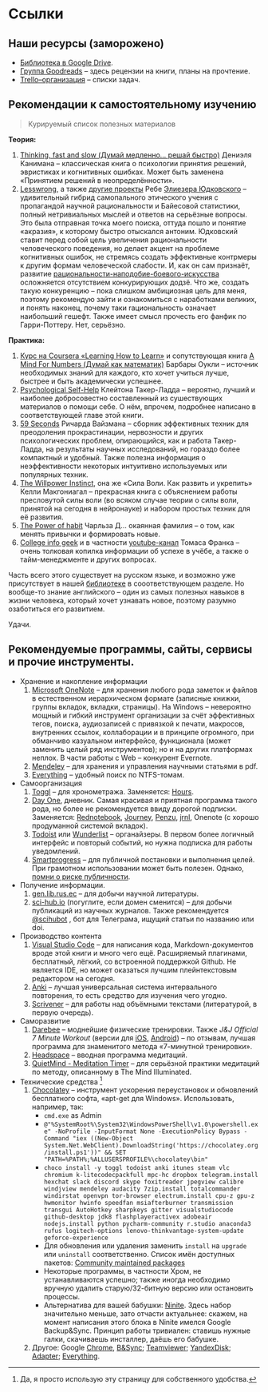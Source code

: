 # Ссылки

## Наши ресурсы (заморожено)

- [Библиотека в Google Drive](https://drive.google.com/folderview?id=0Bzg3Zq8YS-RNUUN5OC15NHZQTkE&usp=sharing).
- [Группа Goodreads](https://www.goodreads.com/group/show/171682-selfed) – здесь рецензии на книги, планы на прочтение.
- [Trello–организация](https://trello.com/selfed) – списки задач.

## Рекомендации к самостоятельному изучению

> Курируемый список полезных материалов


**Теория:**  

1. [Thinking, fast and slow (Думай медленно... решай быстро)](http://www.amazon.com/Thinking-Fast-Slow-Daniel-Kahneman/dp/0374533555) Дениэля Канимана – классическая книга о психологии принятия решений, эвристиках и когнитивных ошибках. Может быть заменена «Принятием решений в неопределённости». 
2. [Lesswrong](Lesswrong.com), а также [другие проекты](http://www.overcomingbias.com) Ребе [Элиезера Юдковского](http://www.yudkowsky.net) – удивительный гибрид самопального этического учения с пропагандой научной рациональности и Байесовой статистики, полный нетривиальных мыслей и ответов на серьёзные вопросы. Это была отправная точка моего поиска, оттуда пошло и понятие «акразия», к которому быстро отыскался антоним. Юдковский ставит перед собой цель увеличения рациональности человеческого поведения, но делает акцент на проблеме когнитивных ошибок, не стремясь создать эффективные контрмеры к другим формам человеческой слабости. И, как он сам признаёт, развитие [рациональности-наподобие-боевого-искусства](http://lesswrong.com/lw/gn/the_martial_art_of_rationality/) осложняется отсутствием конкурирующих додзё. Что же, создать такую конкуренцию – пока слишком амбициозная цель для меня, поэтому рекомендую зайти и ознакомиться с наработками великих, и понять наконец, почему таки rациональность означает наибольший гешефт. 
Также имеет смысл прочесть его фанфик по Гарри-Поттеру.  Нет, серьёзно. 

**Практика:** 

1. [Курс на Coursera «Learning How to Learn»](https://www.coursera.org/learn/learning-how-to-learn) и сопутствующая книга [A Mind For Numbers (Думай как математик)](http://www.amazon.com/Mind-For-Numbers-Science-Flunked-ebook/dp/B00G3L19ZU) Барбары Оукли – источник необходимых знаний для каждого, кто хочет учиться лучше, быстрее и быть академически успешнее. 
2. [Psychological Self-Help](http://www.psychologicalselfhelp.org) Клейтона Такер-Ладда –  вероятно, лучший и наиболее добросовестно составленный из сушествующих материалов о помощи себе. О нём, впрочем, подробнее написано в соответствующей главе этой книги.
3. [59 Seconds](http://www.amazon.co.uk/59-Seconds-Think-little-change/dp/0330511602) Ричарда Вайзмана – сборник эффективных техник для преодоления прокрастинации, нервозности и других психологических проблем, опирающийся, как и работа Такер-Ладда, на результаты научных исследований, но гораздо более компактный и удобный. Также полезна информация о неэффективности некоторых интуитивно используемых или популярных техник.
4. [The Willpower Instinct](http://www.amazon.com/The-Willpower-Instinct-Self-Control-Matters/dp/1583335080), она же «Сила Воли. Как развить и укрепить» Келли Макгониагал – прекрасная книга с объяснением работы пресловутой силы воли (во всяком случае теории о силы воли, принятой на сегодня в нейронауке) и набором простых техник для её развития.
5. [The Power of habit](http://charlesduhigg.com/the-power-of-habit/) Чарльза Д... окаянная фамилия – о том, как менять привычки и формировать новые.
6. [Сollege info geek](http://collegeinfogeek.com) и в частности [youtube-канал](https://www.youtube.com/user/electrickeye91) Томаса Франка – очень толковая копилка информации об успехе в учёбе, а также о тайм-менеджменте и других вопросах. 


Часть всего этого существует на русском языке, и возможно уже присутствует в нашей [библиотеке](https://drive.google.com/folderview?id=0Bzg3Zq8YS-RNUUN5OC15NHZQTkE&usp=sharing) в сооответствующем разделе. Но вообще-то знание английского – один из самых полезных навыков в жизни человека, который хочет узнавать новое, поэтому разумно озаботиться его развитием. 

Удачи.

## Рекомендуемые программы, сайты, сервисы и прочие инструменты. 

- Хранение и накопление информации
  1. [Microsoft OneNote](https://www.onenote.com/) – для хранения любого рода заметок и файлов в естественном иерархическом формате (записные книжки, группы вкладок, вкладки, страницы). На Windows – невероятно мощный и гибкий инструмент организации за счёт эффективных тегов, поиска, аудиозаписей с привязкой к печати, макросов, внутренних ссылок, коллаборации и в принципе огромного, при обманчиво казуальном интерфейсе, функционала (может заменить целый ряд инструментов); но и на других платформах неплох. В части работы с Web – конкурент Evernote. 
  2. [Mendeley](https://www.mendeley.com/newsfeed/) – для хранения и управления научными статьями в pdf. 
  3. [Everything](https://www.voidtools.com/ru-ru/) – удобный поиск по NTFS-томам.  
- Самоорганизация
  1. [Toggl](https://toggl.com/) – для хронометража. Заменяется: [Hours](https://www.hourstimetracking.com/).
  2. [Day One](http://dayoneapp.com/), дневник. Самая красивая и приятная программа такого рода, но более не рекомендуется ввиду дорогой подписки. Заменяется: [Rednotebook](http://rednotebook.sourceforge.net/), [Journey](https://2appstudio.com/journey/), [Penzu](https://penzu.com/), [jrnl](http://jrnl.sh/), Onenote (c хорошо продуманной системой вкладок).
  3. [Todoist](https://en.todoist.com/app?lang=en) или [Wunderlist](https://www.wunderlist.com/ru/) – органайзеры. В первом более логичный интерфейс и повторый событий, но нужна подписка для работы уведомлений.
  4. [Smartprogress](https://smartprogress.do) – для публичной постановки и выполнения целей. При грамотном использовании может быть полезен. Однако, [помни о риске публичности](https://www.ted.com/talks/derek_sivers_keep_your_goals_to_yourself?language=ru).
- Получение информации.
  1. [gen.lib.rus.ec](http://93.174.95.27/) – для добычи научной литературы. 
  2. [sci-hub.io](http://sci-hub.io/) (погуглите, если домен сменится) – для добычи публикаций из научных журналов. Также рекомендуется [@scihubot](telegram.me/scihubot) , бот для Телеграма, ищущий статьи по названию или doi.
- Производство контента
  1. [Visual Studio Code](https://code.visualstudio.com/) – для написания кода, Markdown-документов вроде этой книги и много чего ещё. Расширяемый плагинами, бесплатный, лёгкий, со встроенной поддержкой Github. Не является IDE, но может оказаться лучшим плейнтекстовым редактором на сегодня.
  2. [Anki](https://www.ankiapp.com/) – лучшая универсальная система интервального повторения, то есть средство для изучения чего угодно. 
  3. [Scrivener](https://www.literatureandlatte.com/scrivener.php) – для работы над объёмными текстами (литературой, в первую очередь).  
- Саморазвитие 
  1. [Darebee](https://darebee.com/) – моднейшие физические тренировки. Также *J&J Official 7 Minute Workout* (версии для [iOS](https://itunes.apple.com/ru/app/j-j-official-7-minute-workout/id784797900?mt=8), [Android](https://play.google.com/store/apps/details?id=com.jnj.sevenminuteworkout&hl=ru)) – по отзывам, лучшая программа для знаменитого метода «7-минутной тренировки».
  2. [Headspace](https://www.headspace.com/) – вводная программа медитаций.
  3. [QuietMind - Meditation Timer](https://play.google.com/store/apps/details?id=ragone.io.quietmind&hl=ru) – для серьёзной практики медитаций по методу, описанному в The Mind Illuminated. 
- Технические средства [^1]
  1. [Chocolatey](https://chocolatey.org/) – инструмент ускорения переустановок и обновлений бесплатного софта, «apt-get для Windows». Использовать, например, так:
     - `cmd.exe` as Admin
     - `@"%SystemRoot%\System32\WindowsPowerShell\v1.0\powershell.exe" -NoProfile -InputFormat None -ExecutionPolicy Bypass -Command "iex ((New-Object System.Net.WebClient).DownloadString('https://chocolatey.org/install.ps1'))" && SET "PATH=%PATH%;%ALLUSERSPROFILE%\chocolatey\bin"`
     - `choco install -y toggl todoist anki itunes steam vlc chromium k-litecodecpackfull mpc-hc dropbox telegram.install hexchat slack discord skype foxitreader jpegview calibre windjview mendeley audacity 7zip.install totalcommander windirstat openvpn tor-browser electrum.install cpu-z gpu-z hwmonitor hwinfo speedfan msiafterburner transmission transgui AutoHotkey sharpkeys gitter visualstudiocode github-desktop jdk8 flashplayeractivex adobeair nodejs.install python pycharm-community r.studio anaconda3 rufus logitech-options lenovo-thinkvantage-system-update geforce-experience`
     - Для обновления или удаления заменить `install` на `upgrade` или `uninstall` соответственно. Список имён доступных пакетов: [Community maintained packages](https://chocolatey.org/packages)
     - Некоторые программы, в частности Хром, не устанавливаются успешно; также иногда необходимо вручную удалить старую/32-битную версию или остановить процессы.  
     - Альтернатива для вашей бабушки: [Ninite](https://ninite.com). Здесь набор значительно меньше, зато отчасти актуальнее: скажем, на момент написания этого блока в Ninite имелся Google Backup&Sync. Принцип работы тривиален: ставишь нужные галки, скачиваешь инсталлер, даёшь его бабушке. 
  2. Другое: Google [Chrome](https://www.google.com/chrome/browser/desktop/index.html), [B&Sync](https://www.google.com/drive/download/backup-and-sync/); [Teamviewer](https://www.teamviewer.com/en/download/windows/); [YandexDisk](https://disk.yandex.com/download/#pc); [Adapter](https://macroplant.com/adapter); [Everything](https://www.voidtools.com/en-us/).


[^1]: Да, я просто использую эту страницу для собственного удобства. 